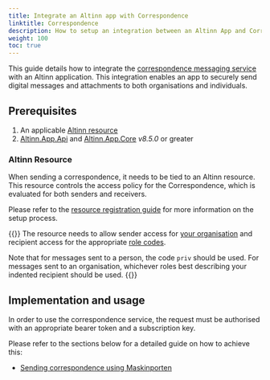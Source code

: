 ```yaml
---
title: Integrate an Altinn app with Correspondence
linktitle: Correspondence
description: How to setup an integration between an Altinn App and Correspondence.
weight: 100
toc: true
---
```


This guide details how to integrate the [correspondence messaging service](/correspondence/) with an Altinn application.
This integration enables an app to securely send digital messages and attachments to both organisations and individuals.

## Prerequisites
1. An applicable [Altinn resource](#altinn-resource)
2. [Altinn.App.Api](https://www.nuget.org/packages/Altinn.App.Api) and [Altinn.App.Core](https://www.nuget.org/packages/Altinn.App.Core) _v8.5.0_ or greater

### Altinn Resource
When sending a correspondence, it needs to be tied to an Altinn resource. This resource controls the access policy for
the Correspondence, which is evaluated for both senders and receivers.

Please refer to the [resource registration guide](/correspondence/getting-started/#register-a-resource-in-altinn-resource-registry)
for more information on the setup process.

{{<notice info notice-paragraph-fix>}}
The resource needs to allow sender access for [your organisation](https://github.com/Altinn/altinn-cdn/blob/master/orgs/altinn-orgs.json)
and recipient access for the appropriate [role codes](https://github.com/Altinn/altinn-cdn/blob/master/authorization/subjectoptions.json).

Note that for messages sent to a person, the code `priv` should be used. For messages sent to an organisation, whichever roles
best describing your indented recipient should be used.
{{</notice>}}

## Implementation and usage
In order to use the correspondence service, the request must be authorised with an appropriate bearer token and a subscription key.

Please refer to the sections below for a detailed guide on how to achieve this:

- [Sending correspondence using Maskinporten](maskinporten)